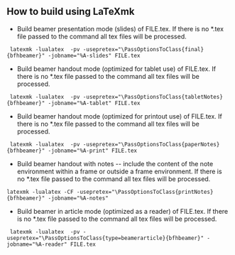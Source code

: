 ## How to build using LaTeXmk

 * Build beamer presentation mode (slides) of FILE.tex. If there is no *.tex file passed to the command all tex files will be processed.
 ```
  latexmk -lualatex  -pv -usepretex="\PassOptionsToClass{final}{bfhbeamer}" -jobname="%A-slides" FILE.tex
 ```
 * Build beamer handout mode (optimized for tablet use) of FILE.tex. If there is no *.tex file passed to the command all tex files will be processed.
 ```
  latexmk -lualatex  -pv -usepretex="\PassOptionsToClass{tabletNotes}{bfhbeamer}" -jobname="%A-tablet" FILE.tex
 ```
 * Build beamer handout mode (optimized for printout use) of FILE.tex. If there is no *.tex file passed to the command all tex files will be processed.
 ```
  latexmk -lualatex  -pv -usepretex="\PassOptionsToClass{paperNotes}{bfhbeamer}" -jobname="%A-print" FILE.tex
 ```
 * Build beamer handout with notes -- include the content of the note environment within a frame or outside a frame environment. If there is no *.tex file passed to the command all tex files will be processed.
 ```
 latexmk -lualatex -CF -usepretex="\PassOptionsToClass{printNotes}{bfhbeamer}" -jobname="%A-notes"
 ``` 
 * Build beamer in article mode (optimized as a reader) of FILE.tex. If there is no *.tex file passed to the command all tex files will be processed.
 ```
  latexmk -lualatex  -pv -usepretex="\PassOptionsToClass{type=beamerarticle}{bfhbeamer}" -jobname="%A-reader" FILE.tex
 ```
